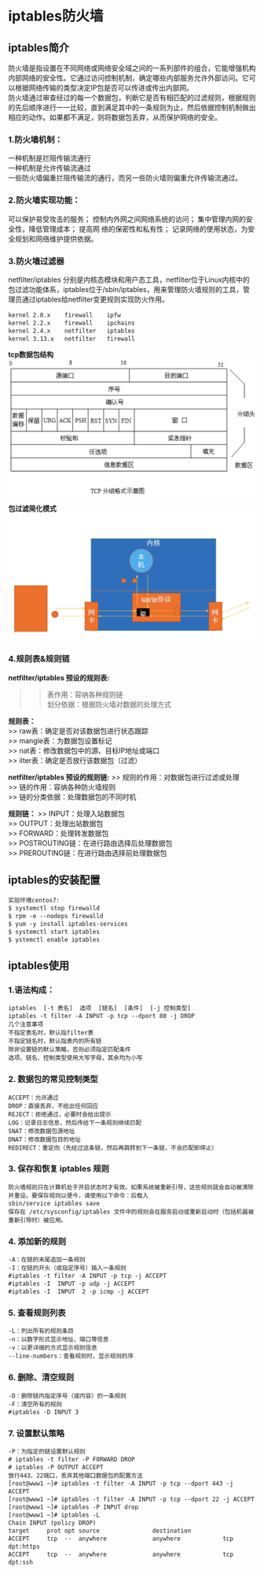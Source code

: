 # iptables防火墙
## iptables简介
   防火墙是指设置在不同网络或网络安全域之间的一系列部件的组合，它能增强机构内部网络的安全性。它通过访问控制机制，确定哪些内部服务允许外部访问。它可以根据网络传输的类型决定IP包是否可以传进或传出内部网。   
   防火墙通过审查经过的每一个数据包，判断它是否有相匹配的过滤规则，根据规则的先后顺序进行一一比较，直到满足其中的一条规则为止，然后依据控制机制做出相应的动作。如果都不满足，则将数据包丢弃，从而保护网络的安全。
   
### 1.防火墙机制：
   一种机制是拦阻传输流通行  
	一种机制是允许传输流通过  
	一些防火墙偏重拦阻传输流的通行，而另一些防火墙则偏重允许传输流通过。
   
### 2.防火墙实现功能：

   可以保护易受攻击的服务；
   控制内外网之间网络系统的访问；
	集中管理内网的安全性，降低管理成本；
   提高网 络的保密性和私有性；
   记录网络的使用状态，为安全规划和网络维护提供依据。
   
### 3.防火墙过滤器

   netfilter/iptables 分别是内核态模块和用户态工具，netfilter位于Linux内核中的包过滤功能体系，iptables位于/sbin/iptables，用来管理防火墙规则的工具，管理员通过iptables给netfilter变更规则实现防火作用。
	
	kernel 2.0.x 	firewall	ipfw
	kernel 2.2.x 	firewall 	ipchains
	kernel 2.4.x 	netfilter	iptables
	kernel 3.13.x 	netfilter	firewall
	
   **tcp数据包结构**
   ![image](https://github.com/gtdong/linuxtroubleshooting/blob/master/images/ip1.png)
   
   **包过滤简化模式**
   ![image](https://github.com/gtdong/linuxtroubleshooting/blob/master/images/ip2.jpeg)
   
### 4.规则表&规则链

**netfilter/iptables 预设的规则表:**	 </br>
      
>> 表作用：容纳各种规则链</br>
>> 划分依据：根据防火墙对数据的处理方式
 
**规则表：**</br>
      >> raw表：确定是否对该数据包进行状态跟踪   
      >> mangle表：为数据包设置标记  
      >> nat表：修改数据包中的源、目标IP地址或端口  
      >> ilter表：确定是否放行该数据包（过滤）

**netfilter/iptables 预设的规则链:**
      >> 规则的作用：对数据包进行过滤或处理  
      >> 链的作用：容纳各种防火墙规则  
      >> 链的分类依据：处理数据包的不同时机
	
**规则链：**
      >> INPUT：处理入站数据包  
      >> OUTPUT：处理出站数据包  
      >> FORWARD：处理转发数据包  
      >> POSTROUTING链：在进行路由选择后处理数据包  
      >> PREROUTING链：在进行路由选择前处理数据包







## iptables的安装配置 
   
    实验环境centos7:
    $ systemctl stop firewalld
    $ rpm -e --nodeps firewalld
    $ yum -y install iptables-services
    $ systemctl start iptables
    $ ystemctl enable iptables

## iptables使用
   
### 1.语法构成：
    iptables  [-t 表名]  选项  [链名]  [条件]  [-j 控制类型]
    iptables -t filter -A INPUT -p tcp --dport 80 -j DROP
    几个注意事项
    不指定表名时，默认指filter表
    不指定链名时，默认指表内的所有链
    除非设置链的默认策略，否则必须指定匹配条件
    选项、链名、控制类型使用大写字母，其余均为小写
    
### 2. 数据包的常见控制类型
    ACCEPT：允许通过
    DROP：直接丢弃，不给出任何回应
    REJECT：拒绝通过，必要时会给出提示
    LOG：记录日志信息，然后传给下一条规则继续匹配
    SNAT：修改数据包源地址
    DNAT：修改数据包目的地址
    REDIRECT：重定向（先经过这条链，然后再跳转到下一条链，不会匹配即停止）
    
### 3. 保存和恢复 iptables 规则
    防火墙规则只在计算机处于开启状态时才有效。如果系统被重新引导，这些规则就会自动被清除并重设。要保存规则以便今，请使用以下命令：后载入
    sbin/service iptables save
    保存在 /etc/sysconfig/iptables 文件中的规则会在服务启动或重新启动时（包括机器被重新引导时）被应用。
    
### 4. 添加新的规则
    -A：在链的末尾追加一条规则
    -I：在链的开头（或指定序号）插入一条规则
    #iptables -t filter -A INPUT -p tcp -j ACCEPT
    #iptables -I  INPUT -p udp -j ACCEPT
    #iptables -I  INPUT  2 -p icmp -j ACCEPT
    
### 5. 查看规则列表
    -L：列出所有的规则条目
    -n：以数字形式显示地址、端口等信息
    -v：以更详细的方式显示规则信息
    --line-numbers：查看规则时，显示规则的序
    
### 6. 删除、清空规则
    -D：删除链内指定序号（或内容）的一条规则
    -F：清空所有的规则
    #iptables -D INPUT 3
    
### 7. 设置默认策略
    -P：为指定的链设置默认规则
    # iptables -t filter -P FORWARD DROP
    # iptables -P OUTPUT ACCEPT
    放行443、22端口，丢弃其他端口数据包的配置方法
    [root@www1 ~]# iptables -t filter -A INPUT -p tcp --dport 443 -j ACCEPT
    [root@www1 ~]# iptables -t filter -A INPUT -p tcp --dport 22 -j ACCEPT
    [root@www1 ~]# iptables -P INPUT drop
    [root@www1 ~]# iptables -L
    Chain INPUT (policy DROP)
    target     prot opt source               destination         
    ACCEPT     tcp  --  anywhere             anywhere            tcp dpt:https 
    ACCEPT     tcp  --  anywhere             anywhere            tcp dpt:ssh
